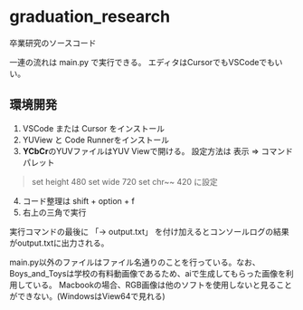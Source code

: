 # graduation_research
卒業研究のソースコード

一連の流れは main.py で実行できる。
エディタはCursorでもVSCodeでもいい。

## 環境開発
1. VSCode または Cursor をインストール
2. YUView と Code Runnerをインストール
3. **YCbCr**のYUVファイルはYUV Viewで開ける。
設定方法は
表示 => コマンドパレット
>set height 480
>set wide 720
>set chr~~ 420
に設定
4. コード整理は shift + option + f
5. 右上の三角で実行

実行コマンドの最後に 「-> output.txt」 を付け加えるとコンソールログの結果がoutput.txtに出力される。


main.py以外のファイルはファイル名通りのことを行っている。なお、Boys_and_Toysは学校の有料動画像であるため、aiで生成してもらった画像を利用している。
Macbookの場合、RGB画像は他のソフトを使用しないと見ることができない。(WindowsはView64で見れる)
